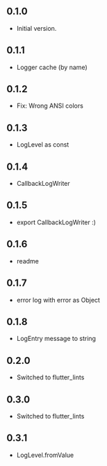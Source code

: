 ## 0.1.0

- Initial version.

## 0.1.1

- Logger cache (by name)

## 0.1.2

- Fix: Wrong ANSI colors

## 0.1.3

- LogLevel as const

## 0.1.4

- CallbackLogWriter

## 0.1.5

- export CallbackLogWriter :)

## 0.1.6

- readme

## 0.1.7

- error log with error as Object

## 0.1.8

- LogEntry message to string

## 0.2.0

- Switched to flutter_lints

## 0.3.0

- Switched to flutter_lints

## 0.3.1

- LogLevel.fromValue
